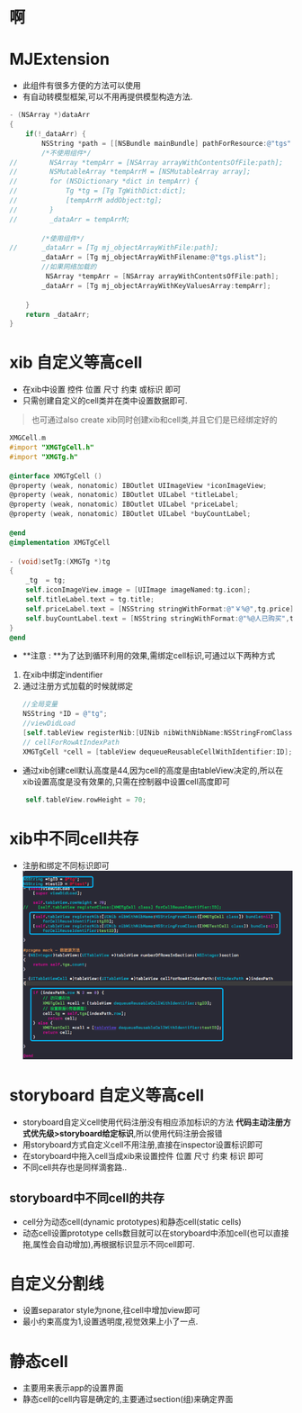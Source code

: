 # 啊
# MJExtension
* 此组件有很多方便的方法可以使用
* 有自动转模型框架,可以不用再提供模型构造方法.

```objectivec
- (NSArray *)dataArr
{
    if(!_dataArr) {
        NSString *path = [[NSBundle mainBundle] pathForResource:@"tgs" ofType:@"plist"];
        /*不使用组件*/
//        NSArray *tempArr = [NSArray arrayWithContentsOfFile:path];
//        NSMutableArray *tempArrM = [NSMutableArray array];
//        for (NSDictionary *dict in tempArr) {
//            Tg *tg = [Tg TgWithDict:dict];
//            [tempArrM addObject:tg];
//        }
//        _dataArr = tempArrM;
        
        /*使用组件*/
//      _dataArr = [Tg mj_objectArrayWithFile:path];
        _dataArr = [Tg mj_objectArrayWithFilename:@"tgs.plist"];
        //如果网络加载的
         NSArray *tempArr = [NSArray arrayWithContentsOfFile:path];
        _dataArr = [Tg mj_objectArrayWithKeyValuesArray:tempArr];
        
    }
    return _dataArr;
}
```
# xib 自定义等高cell 
* 在xib中设置 控件 位置 尺寸 约束 或标识 即可
* 只需创建自定义的cell类并在类中设置数据即可.
> 也可通过also create xib同时创建xib和cell类,并且它们是已经绑定好的

```objectivec
XMGCell.m
#import "XMGTgCell.h"
#import "XMGTg.h"

@interface XMGTgCell ()
@property (weak, nonatomic) IBOutlet UIImageView *iconImageView;
@property (weak, nonatomic) IBOutlet UILabel *titleLabel;
@property (weak, nonatomic) IBOutlet UILabel *priceLabel;
@property (weak, nonatomic) IBOutlet UILabel *buyCountLabel;

@end
@implementation XMGTgCell

- (void)setTg:(XMGTg *)tg
{
    _tg  = tg;
    self.iconImageView.image = [UIImage imageNamed:tg.icon];
    self.titleLabel.text = tg.title;
    self.priceLabel.text = [NSString stringWithFormat:@"￥%@",tg.price];
    self.buyCountLabel.text = [NSString stringWithFormat:@"%@人已购买",tg.buyCount];
}
@end
```

* **注意 : **为了达到循环利用的效果,需绑定cell标识,可通过以下两种方式
 1. 在xib中绑定indentifier
 2. 通过注册方式加载的时候就绑定
    ```objectivec
    //全局变量
    NSString *ID = @"tg";
    //viewDidLoad
    [self.tableView registerNib:[UINib nibWithNibName:NSStringFromClass([XMGTgCell class]) bundle:nil] forCellReuseIdentifier:ID];
    // cellForRowAtIndexPath
    XMGTgCell *cell = [tableView dequeueReusableCellWithIdentifier:ID];
    ```
    
* 通过xib创建cell默认高度是44,因为cell的高度是由tableView决定的,所以在xib设置高度是没有效果的,只需在控制器中设置cell高度即可
```objectivec
    self.tableView.rowHeight = 70;
```
    
# xib中不同cell共存
* 注册和绑定不同标识即可
![](/0108/images/WX20170730-101223.png)

# storyboard 自定义等高cell
* storyboard自定义cell使用代码注册没有相应添加标识的方法
**代码主动注册方式优先级>storyboard给定标识**,所以使用代码注册会报错
* 用storyboard方式自定义cell不用注册,直接在inspector设置标识即可
* 在storyboard中拖入cell当成xib来设置控件 位置 尺寸 约束 标识 即可
* 不同cell共存也是同样滴套路..

## storyboard中不同cell的共存
* cell分为动态cell(dynamic prototypes)和静态cell(static cells)
* 动态cell设置prototype cells数目就可以在storyboard中添加cell(也可以直接拖,属性会自动增加),再根据标识显示不同cell即可.

# 自定义分割线
* 设置separator style为none,往cell中增加view即可
* 最小约束高度为1,设置透明度,视觉效果上小了一点.

# 静态cell
* 主要用来表示app的设置界面
* 静态cell的cell内容是确定的,主要通过section(组)来确定界面




